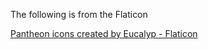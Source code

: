 The following is from the Flaticon

<a href="https://www.flaticon.com/free-icons/pantheon" title="Pantheon icons">Pantheon icons created by Eucalyp - Flaticon</a>
